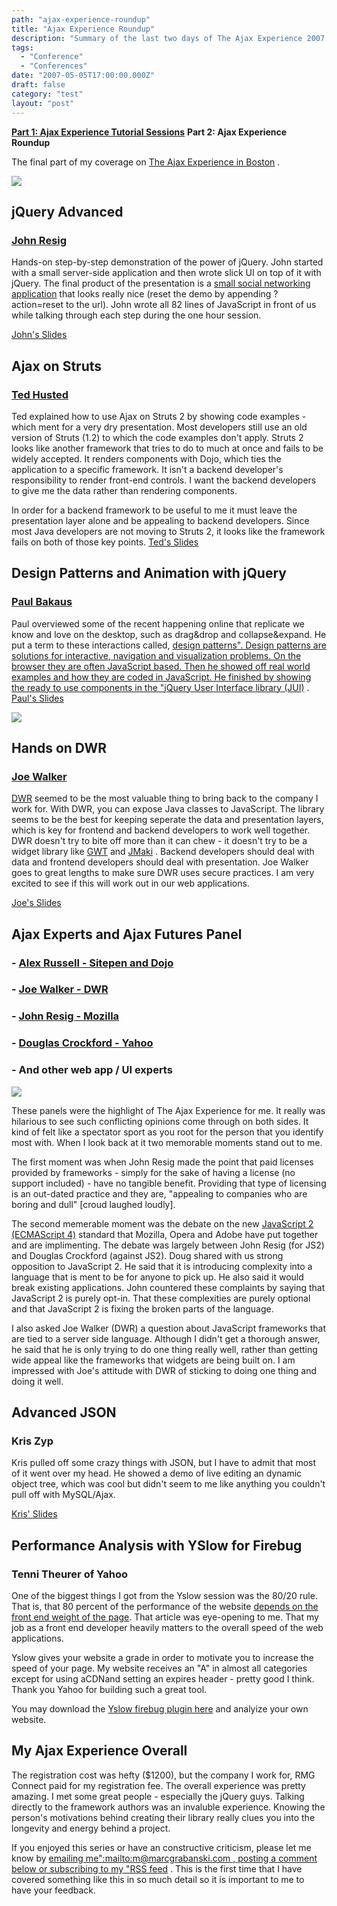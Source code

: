 ```yaml
---
path: "ajax-experience-roundup"
title: "Ajax Experience Roundup"
description: "Summary of the last two days of The Ajax Experience 2007 in Boston, MA."
tags: 
  - "Conference"
  - "Conferences"
date: "2007-05-05T17:00:00.000Z"
draft: false
category: "test"
layout: "post"
---
```


**[Part 1: Ajax Experience Tutorial Sessions](http://marcgrabanski.com/article/79/Ajax-Experience-Tutorial-Sessions)**
**Part 2: Ajax Experience Roundup**

The final part of my coverage on [The Ajax Experience in Boston](http://ajaxexperience.techtarget.com/) .

![](http://marcgrabanski.com/img/ajax-futures-panel.jpg)

## jQuery Advanced
### [John Resig](http://ejohn.org)
Hands-on step-by-step demonstration of the power of jQuery. John started with a small server-side application and then wrote slick UI on top of it with jQuery. The final product of the presentation is a [small social networking application](http://jquery.com/files/social/) that looks really nice (reset the demo by appending ?action=reset to the url). John wrote all 82 lines of JavaScript in front of us while talking through each step during the one hour session.

[John's Slides](http://ajaxexperience.techtarget.com/images/Presentations/Resig_John_jQueryAdvanced.pdf)

## Ajax on Struts
### [Ted Husted](http://husted.com/ted/Home.html)
Ted explained how to use Ajax on Struts 2 by showing code examples - which ment for a very dry presentation. Most developers still use an old version of Struts (1.2) to which the code examples don't apply. Struts 2 looks like another framework that tries to do to much at once and fails to be widely accepted. It renders components with Dojo, which ties the application to a specific framework. It isn't a backend developer's responsibility to render front-end controls. I want the backend developers to give me the data rather than rendering components.

In order for a backend framework to be useful to me it must leave the presentation layer alone and be appealing to backend developers. Since most Java developers are not moving to Struts 2, it looks like the framework fails on both of those key points.
[Ted's Slides](http://ajaxexperience.techtarget.com/images/Presentations/Husted_Ted_AjaxonStruts.pdf)

## Design Patterns and Animation with jQuery
### [Paul Bakaus](http://www.paulbakaus.com/)
Paul overviewed some of the recent happening online that replicate we know and love on the desktop, such as drag&drop and collapse&expand. He put a term to these interactions called, [design patterns". Design patterns are solutions for interactive, navigation and visualization problems. On the browser they are often JavaScript based. Then he showed off real world examples and how they are coded in JavaScript. He finished by showing the ready to use components in the "jQuery User Interface library (JUI)](http://ui.jquery.com/) .
[Paul's Slides](http://ajaxexperience.techtarget.com/images/Presentations/Bakaus_Paul_DesignPatters_jQuery.pdf)

![](http://marcgrabanski.com/img/tae-paul-jui.jpg)

## Hands on DWR
### [Joe Walker](http://getahead.org/blog/joe/)
[DWR](http://getahead.org/dwr) seemed to be the most valuable thing to bring back to the company I work for. With DWR, you can expose Java classes to JavaScript. The library seems to be the best for keeping seperate the data and presentation layers, which is key for frontend and backend developers to work well together. DWR doesn't try to bite off more than it can chew - it doesn't try to be a widget library like [GWT](http://code.google.com/webtoolkit/) and [JMaki](http://jmaki.com/) . Backend developers should deal with data and frontend developers should deal with presentation. Joe Walker goes to great lengths to make sure DWR uses secure practices. I am very excited to see if this will work out in our web applications.

[Joe's Slides](http://ajaxexperience.techtarget.com/images/Presentations/Walker_Joe_HandsonDWR.pdf)

## Ajax Experts and Ajax Futures Panel
### - [Alex Russell - Sitepen and Dojo](http://alex.dojotoolkit.org/)
### - [Joe Walker - DWR](http://getahead.org/blog/joe/)
### - [John Resig - Mozilla](http://ejohn.org)
### - [Douglas Crockford - Yahoo](http://www.crockford.com/)
### - And other web app / UI experts

![](http://marcgrabanski.com/img/ajax-experts-panel.jpg)

These panels were the highlight of The Ajax Experience for me. It really was hilarious to see such conflicting opinions come through on both sides. It kind of felt like a spectator sport as you root for the person that you identify most with. When I look back at it two memorable moments stand out to me.

The first moment was when John Resig made the point that paid licenses provided by frameworks - simply for the sake of having a license (no support included) - have no tangible benefit. Providing that type of licensing is an out-dated practice and they are, "appealing to companies who are boring and dull" [croud laughed loudly].

The second memerable moment was the debate on the new [JavaScript 2 (ECMAScript 4)](http://www.ecmascript.org/) standard that Mozilla, Opera and Adobe have put together and are implimenting. The debate was largely between John Resig (for JS2) and Douglas Crockford (against JS2). Doug shared with us strong opposition to JavaScript 2. He said that it is introducing complexity into a language that is ment to be for anyone to pick up. He also said it would break existing applications. John countered these complaints by saying that JavaScript 2 is purely opt-in. That these complexities are purely optional and that JavaScript 2 is fixing the broken parts of the language.

I also asked Joe Walker (DWR) a question about JavaScript frameworks that are tied to a server side language. Although I didn't get a thorough answer, he said that he is only trying to do one thing really well, rather than getting wide appeal like the frameworks that widgets are being built on. I am impressed with Joe's attitude with DWR of sticking to doing one thing and doing it well.

## Advanced JSON
### Kris Zyp
Kris pulled off some crazy things with JSON, but I have to admit that most of it went over my head. He showed a demo of live editing an dynamic object tree, which was cool but didn't seem to me like anything you couldn't pull off with MySQL/Ajax.

[Kris' Slides](http://ajaxexperience.techtarget.com/images/Presentations/Zyp_KrisP_BOS_Advanced_JSON.pdf)

## Performance Analysis with YSlow for Firebug
### Tenni Theurer of Yahoo
One of the biggest things I got from the Yslow session was the 80/20 rule. That is, that 80 percent of the performance of the website [depends on the front end weight of the page](http://developer.yahoo.net/blog/archives/2007/03/high_performanc.html). That article was eye-opening to me. That my job as a front end developer heavily matters to the overall speed of the web applications.

Yslow gives your website a grade in order to motivate you to increase the speed of your page. My website receives an "A" in almost all categories except for using aCDNand setting an expires header - pretty good I think. Thank you Yahoo for building such a great tool.

You may download the [Yslow firebug plugin here](http://developer.yahoo.com/yslow/) and analyize your own website.

## My Ajax Experience Overall
The registration cost was hefty ($1200), but the company I work for, RMG Connect paid for my registration fee. The overall experience was pretty amazing. I met some great people - especially the jQuery guys. Talking directly to the framework authors was an invaluble experience. Knowing the person's motivations behind creating their library really clues you into the longevity and energy behind a project.

If you enjoyed this series or have an constructive criticism, please let me know by [emailing me":mailto:m@marcgrabanski.com , posting a comment below or subscribing to my "RSS feed](http://feeds.feedburner.com/allTrades) . This is the first time that I have covered something like this in so much detail so it is important to me to have your feedback.